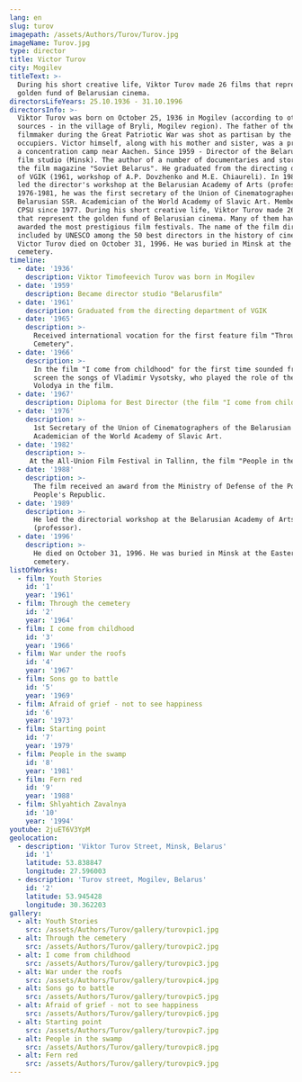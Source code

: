 ```yaml
---
lang: en
slug: turov
imagepath: /assets/Authors/Turov/Turov.jpg
imageName: Turov.jpg
type: director
title: Victor Turov
city: Mogilev
titleText: >-
  During his short creative life, Viktor Turov made 26 films that represent the
  golden fund of Belarusian cinema.
directorsLifeYears: 25.10.1936 - 31.10.1996
directorsInfo: >-
  Viktor Turov was born on October 25, 1936 in Mogilev (according to other
  sources - in the village of Bryli, Mogilev region). The father of the future
  filmmaker during the Great Patriotic War was shot as partisan by the Nazi
  occupiers. Victor himself, along with his mother and sister, was a prisoner of
  a concentration camp near Aachen. Since 1959 - Director of the Belarusfilm
  film studio (Minsk). The author of a number of documentaries and stories in
  the film magazine "Soviet Belarus". He graduated from the directing department
  of VGIK (1961, workshop of A.P. Dovzhenko and M.E. Chiaureli). In 1989-1996
  led the director's workshop at the Belarusian Academy of Arts (professor). In
  1976-1981, he was the first secretary of the Union of Cinematographers of the
  Belarusian SSR. Academician of the World Academy of Slavic Art. Member of the
  CPSU since 1977. During his short creative life, Viktor Turov made 26 films
  that represent the golden fund of Belarusian cinema. Many of them have been
  awarded the most prestigious film festivals. The name of the film director is
  included by UNESCO among the 50 best directors in the history of cinema.
  Victor Turov died on October 31, 1996. He was buried in Minsk at the Eastern
  cemetery.
timeline:
  - date: '1936'
    description: Viktor Timofeevich Turov was born in Mogilev
  - date: '1959'
    description: Became director studio "Belarusfilm"
  - date: '1961'
    description: Graduated from the directing department of VGIK
  - date: '1965'
    description: >-
      Received international vocation for the first feature film "Through the
      Cemetery".
  - date: '1966'
    description: >-
      In the film "I come from childhood" for the first time sounded from the
      screen the songs of Vladimir Vysotsky, who played the role of the tanker
      Volodya in the film.
  - date: '1967'
    description: Diploma for Best Director (the film "I come from childhood").
  - date: '1976'
    description: >-
      1st Secretary of the Union of Cinematographers of the Belarusian SSR.
      Academician of the World Academy of Slavic Art.
  - date: '1982'
    description: >-
     At the All-Union Film Festival in Tallinn, the film "People in the Swamp" received the main prize and a diploma, a prize for a female role and a prize of the Estonian SSR Filmmakers Union
  - date: '1988'
    description: >-
      The film received an award from the Ministry of Defense of the Polish
      People's Republic.
  - date: '1989'
    description: >-
      He led the directorial workshop at the Belarusian Academy of Arts
      (professor).
  - date: '1996'
    description: >-
      He died on October 31, 1996. He was buried in Minsk at the Eastern
      cemetery.
listOfWorks:
  - film: Youth Stories
    id: '1'
    year: '1961'
  - film: Through the cemetery
    id: '2'
    year: '1964'
  - film: I come from childhood
    id: '3'
    year: '1966'
  - film: War under the roofs
    id: '4'
    year: '1967'
  - film: Sons go to battle
    id: '5'
    year: '1969'
  - film: Afraid of grief - not to see happiness
    id: '6'
    year: '1973'
  - film: Starting point
    id: '7'
    year: '1979'
  - film: People in the swamp
    id: '8'
    year: '1981'
  - film: Fern red
    id: '9'
    year: '1988'
  - film: Shlyahtich Zavalnya
    id: '10'
    year: '1994'
youtube: 2juET6V3YpM
geolocation:
  - description: 'Viktor Turov Street, Minsk, Belarus'
    id: '1'
    latitude: 53.838847
    longitude: 27.596003
  - description: 'Turov street, Mogilev, Belarus'
    id: '2'
    latitude: 53.945428
    longitude: 30.362203
gallery:
  - alt: Youth Stories
    src: /assets/Authors/Turov/gallery/turovpic1.jpg
  - alt: Through the cemetery
    src: /assets/Authors/Turov/gallery/turovpic2.jpg
  - alt: I come from childhood
    src: /assets/Authors/Turov/gallery/turovpic3.jpg
  - alt: War under the roofs
    src: /assets/Authors/Turov/gallery/turovpic4.jpg
  - alt: Sons go to battle
    src: /assets/Authors/Turov/gallery/turovpic5.jpg
  - alt: Afraid of grief - not to see happiness
    src: /assets/Authors/Turov/gallery/turovpic6.jpg
  - alt: Starting point
    src: /assets/Authors/Turov/gallery/turovpic7.jpg
  - alt: People in the swamp
    src: /assets/Authors/Turov/gallery/turovpic8.jpg
  - alt: Fern red
    src: /assets/Authors/Turov/gallery/turovpic9.jpg
---
```


